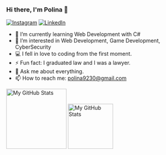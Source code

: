 ### Hi there, I'm Polina 👋

[![Instagram](https://img.shields.io/badge/-Instagram-e4405f?style=flat-oval&logo=Instagram&logoColor=black)](https://www.instagram.com/polinadrumeva15/) 
[![LinkedIn](https://img.shields.io/badge/-LinkedIn-0e76a8?style=flat-oval&logo=Linkedin&logoColor=black)](https://www.linkedin.com/in/polina-drumeva-72375921b/) 

- 🌱 I’m currently learning Web Development with C#
- 👀 I’m interested in Web Development, Game Development, CyberSecurity
- 💻 I fell in love to coding from the first moment.
- ⚡ Fun fact: I graduated law and I was а lawyer.
- 💬 Ask me about everything.
- 📫 How to reach me: polina9230@gmail.com


<p>
  <!-- <summary>:zap: GitHub Stats</summary> -->
  <img height="160em" alt="My GitHub Stats" src="https://github-readme-stats.vercel.app/api?username=polinadrumeva&show_icons=true&bg_color=000000000C&hide_border=true&text_color=3498db&&count_private=true&include_all_commits=true" />

  <img height="120em" alt="My GitHub Stats" src="https://github-readme-stats.vercel.app/api/top-langs/?username=polinadrumeva&langs_count=8&layout=compact&hide_border=true&bg_color=000000000&text_color=3498db&&count_private=true&include_all_commits=true" />
</p>

